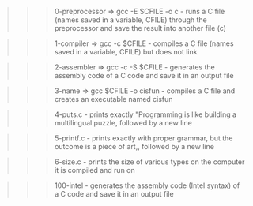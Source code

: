 >>> 0-preprocessor
	=> gcc -E $CFILE -o c
	- runs a C file (names saved in a variable, CFILE) through the preprocessor and save the result into another file (c)

>>> 1-compiler
	=> gcc -c $CFILE
	- compiles a C file (names saved in a variable, CFILE) but does not link

>>> 2-assembler
	=> gcc -c -S $CFILE
	-  generates the assembly code of a C code and save it in an output file

>>> 3-name
	=> gcc $CFILE -o cisfun
	- compiles a C file and creates an executable named cisfun

>>> 4-puts.c
	- prints exactly "Programming is like building a multilingual puzzle, followed by a new line

>>> 5-printf.c
	- prints exactly with proper grammar, but the outcome is a piece of art,, followed by a new line

>>> 6-size.c
	- prints the size of various types on the computer it is compiled and run on

>>> 100-intel
	- generates the assembly code (Intel syntax) of a C code and save it in an output file 
